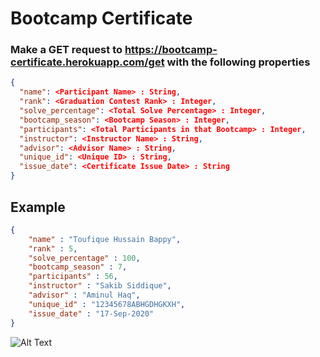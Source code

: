 # Bootcamp Certificate

### Make a GET request to https://bootcamp-certificate.herokuapp.com/get with the following properties

```json
{
  "name": <Participant Name> : String,
  "rank": <Graduation Contest Rank> : Integer,
  "solve_percentage": <Total Solve Percentage> : Integer,
  "bootcamp_season": <Bootcamp Season> : Integer,
  "participants": <Total Participants in that Bootcamp> : Integer,
  "instructor": <Instructor Name> : String,
  "advisor": <Advisor Name> : String,
  "unique_id": <Unique ID> : String,
  "issue_date": <Certificate Issue Date> : String
}
```
## Example

````json
{
	"name" : "Toufique Hussain Bappy",
	"rank" : 5,
	"solve_percentage" : 100,
	"bootcamp_season" : 7,
	"participants" : 56,
	"instructor" : "Sakib Siddique",
	"advisor" : "Aminul Haq",
	"unique_id" : "12345678ABHGDHGKXH",
	"issue_date" : "17-Sep-2020"
}
````
![Alt Text](https://i.ibb.co/XJY1Hym/ezgif-com-gif-maker.gif)
